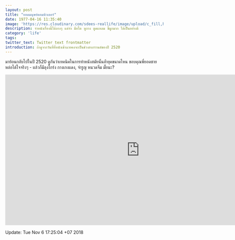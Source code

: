 ```yaml
---
layout: post
title: "ยอดมนุษย์คอมพิวเตอร์"
date: 1977-04-16 11:35:40
image: 'https://res.cloudinary.com/sdees-reallife/image/upload/c_fill,h_399,w_760/v1521962274/the-fantastic-four-th.jpg'
description: จำหนังเรื่องนี้ได้ลางๆ แต่จำ มือโต หูกาง ตูดแหลม ขี้มูกมาก ได้เป็นอย่างดี
category: 'life'
tags:
twitter_text: Twitter text frontmatter
introduction: ถ้าดูจากวันที่ที่หนังเข้าฉายคงจะเป็นช่วงสงกรานต์ของปี 2520
---
```

มาย้อนกลับไปในปี 2520 ดูกันว่าเทคนิคในการทำหนังสมัยนั้นล้ำยุคขนาดไหน ขอบคุณพี่ยอดชาย หล่อได้ใจจริงๆ - แล้วก็มีลุงโกร่ง กางเกงแดง, จำรูญ หนวดจิ๋ม มั๊ยนะ?

<iframe width="853" height="480" src="https://www.youtube.com/embed/qHsy81lJi5E" frameborder="0" allow="accelerometer; autoplay; encrypted-media; gyroscope; picture-in-picture" allowfullscreen></iframe>

Update: Tue Nov  6 17:25:04 +07 2018
